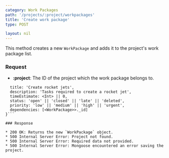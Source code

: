 ```yaml
---
category: Work Packages
path: '/projects/:project/workpackages'
title: 'Create work package'
type: POST

layout: nil
---
```


This method creates a new `WorkPackage` and adds it to the project's work package list.

### Request

* **:project**: The ID of the project which the work package belongs to.

```{
  title: 'Create rocket jets',
  description: 'Tasks required to create a rocket jet',
  timeEstimate: <Int> || 0,
  status: 'open' || 'closed' || 'late' || 'deleted',
  priority: 'low' || 'medium' || 'high' || 'urgent',
  dependencies: [<WorkPackage>>._id]
}```

### Response

* 200 OK: Returns the new `WorkPackage` object.
* 500 Internal Server Error: Project not found.
* 500 Internal Server Error: Required data not provided.
* 500 Internal Server Error: Mongoose encountered an error saving the project.

